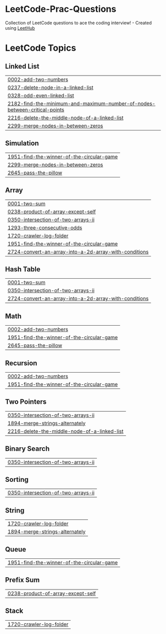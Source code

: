 # LeetCode-Prac-Questions
Collection of LeetCode questions to ace the coding interview! - Created using [LeetHub](https://github.com/QasimWani/LeetHub)

<!---LeetCode Topics Start-->
# LeetCode Topics
## Linked List
|  |
| ------- |
| [0002-add-two-numbers](https://github.com/MUHAMMAD-ABDUL-RAFAY/LeetCode-Prac-Questions/tree/master/0002-add-two-numbers) |
| [0237-delete-node-in-a-linked-list](https://github.com/MUHAMMAD-ABDUL-RAFAY/LeetCode-Prac-Questions/tree/master/0237-delete-node-in-a-linked-list) |
| [0328-odd-even-linked-list](https://github.com/MUHAMMAD-ABDUL-RAFAY/LeetCode-Prac-Questions/tree/master/0328-odd-even-linked-list) |
| [2182-find-the-minimum-and-maximum-number-of-nodes-between-critical-points](https://github.com/MUHAMMAD-ABDUL-RAFAY/LeetCode-Prac-Questions/tree/master/2182-find-the-minimum-and-maximum-number-of-nodes-between-critical-points) |
| [2216-delete-the-middle-node-of-a-linked-list](https://github.com/MUHAMMAD-ABDUL-RAFAY/LeetCode-Prac-Questions/tree/master/2216-delete-the-middle-node-of-a-linked-list) |
| [2299-merge-nodes-in-between-zeros](https://github.com/MUHAMMAD-ABDUL-RAFAY/LeetCode-Prac-Questions/tree/master/2299-merge-nodes-in-between-zeros) |
## Simulation
|  |
| ------- |
| [1951-find-the-winner-of-the-circular-game](https://github.com/MUHAMMAD-ABDUL-RAFAY/LeetCode-Prac-Questions/tree/master/1951-find-the-winner-of-the-circular-game) |
| [2299-merge-nodes-in-between-zeros](https://github.com/MUHAMMAD-ABDUL-RAFAY/LeetCode-Prac-Questions/tree/master/2299-merge-nodes-in-between-zeros) |
| [2645-pass-the-pillow](https://github.com/MUHAMMAD-ABDUL-RAFAY/LeetCode-Prac-Questions/tree/master/2645-pass-the-pillow) |
## Array
|  |
| ------- |
| [0001-two-sum](https://github.com/MUHAMMAD-ABDUL-RAFAY/LeetCode-Prac-Questions/tree/master/0001-two-sum) |
| [0238-product-of-array-except-self](https://github.com/MUHAMMAD-ABDUL-RAFAY/LeetCode-Prac-Questions/tree/master/0238-product-of-array-except-self) |
| [0350-intersection-of-two-arrays-ii](https://github.com/MUHAMMAD-ABDUL-RAFAY/LeetCode-Prac-Questions/tree/master/0350-intersection-of-two-arrays-ii) |
| [1293-three-consecutive-odds](https://github.com/MUHAMMAD-ABDUL-RAFAY/LeetCode-Prac-Questions/tree/master/1293-three-consecutive-odds) |
| [1720-crawler-log-folder](https://github.com/MUHAMMAD-ABDUL-RAFAY/LeetCode-Prac-Questions/tree/master/1720-crawler-log-folder) |
| [1951-find-the-winner-of-the-circular-game](https://github.com/MUHAMMAD-ABDUL-RAFAY/LeetCode-Prac-Questions/tree/master/1951-find-the-winner-of-the-circular-game) |
| [2724-convert-an-array-into-a-2d-array-with-conditions](https://github.com/MUHAMMAD-ABDUL-RAFAY/LeetCode-Prac-Questions/tree/master/2724-convert-an-array-into-a-2d-array-with-conditions) |
## Hash Table
|  |
| ------- |
| [0001-two-sum](https://github.com/MUHAMMAD-ABDUL-RAFAY/LeetCode-Prac-Questions/tree/master/0001-two-sum) |
| [0350-intersection-of-two-arrays-ii](https://github.com/MUHAMMAD-ABDUL-RAFAY/LeetCode-Prac-Questions/tree/master/0350-intersection-of-two-arrays-ii) |
| [2724-convert-an-array-into-a-2d-array-with-conditions](https://github.com/MUHAMMAD-ABDUL-RAFAY/LeetCode-Prac-Questions/tree/master/2724-convert-an-array-into-a-2d-array-with-conditions) |
## Math
|  |
| ------- |
| [0002-add-two-numbers](https://github.com/MUHAMMAD-ABDUL-RAFAY/LeetCode-Prac-Questions/tree/master/0002-add-two-numbers) |
| [1951-find-the-winner-of-the-circular-game](https://github.com/MUHAMMAD-ABDUL-RAFAY/LeetCode-Prac-Questions/tree/master/1951-find-the-winner-of-the-circular-game) |
| [2645-pass-the-pillow](https://github.com/MUHAMMAD-ABDUL-RAFAY/LeetCode-Prac-Questions/tree/master/2645-pass-the-pillow) |
## Recursion
|  |
| ------- |
| [0002-add-two-numbers](https://github.com/MUHAMMAD-ABDUL-RAFAY/LeetCode-Prac-Questions/tree/master/0002-add-two-numbers) |
| [1951-find-the-winner-of-the-circular-game](https://github.com/MUHAMMAD-ABDUL-RAFAY/LeetCode-Prac-Questions/tree/master/1951-find-the-winner-of-the-circular-game) |
## Two Pointers
|  |
| ------- |
| [0350-intersection-of-two-arrays-ii](https://github.com/MUHAMMAD-ABDUL-RAFAY/LeetCode-Prac-Questions/tree/master/0350-intersection-of-two-arrays-ii) |
| [1894-merge-strings-alternately](https://github.com/MUHAMMAD-ABDUL-RAFAY/LeetCode-Prac-Questions/tree/master/1894-merge-strings-alternately) |
| [2216-delete-the-middle-node-of-a-linked-list](https://github.com/MUHAMMAD-ABDUL-RAFAY/LeetCode-Prac-Questions/tree/master/2216-delete-the-middle-node-of-a-linked-list) |
## Binary Search
|  |
| ------- |
| [0350-intersection-of-two-arrays-ii](https://github.com/MUHAMMAD-ABDUL-RAFAY/LeetCode-Prac-Questions/tree/master/0350-intersection-of-two-arrays-ii) |
## Sorting
|  |
| ------- |
| [0350-intersection-of-two-arrays-ii](https://github.com/MUHAMMAD-ABDUL-RAFAY/LeetCode-Prac-Questions/tree/master/0350-intersection-of-two-arrays-ii) |
## String
|  |
| ------- |
| [1720-crawler-log-folder](https://github.com/MUHAMMAD-ABDUL-RAFAY/LeetCode-Prac-Questions/tree/master/1720-crawler-log-folder) |
| [1894-merge-strings-alternately](https://github.com/MUHAMMAD-ABDUL-RAFAY/LeetCode-Prac-Questions/tree/master/1894-merge-strings-alternately) |
## Queue
|  |
| ------- |
| [1951-find-the-winner-of-the-circular-game](https://github.com/MUHAMMAD-ABDUL-RAFAY/LeetCode-Prac-Questions/tree/master/1951-find-the-winner-of-the-circular-game) |
## Prefix Sum
|  |
| ------- |
| [0238-product-of-array-except-self](https://github.com/MUHAMMAD-ABDUL-RAFAY/LeetCode-Prac-Questions/tree/master/0238-product-of-array-except-self) |
## Stack
|  |
| ------- |
| [1720-crawler-log-folder](https://github.com/MUHAMMAD-ABDUL-RAFAY/LeetCode-Prac-Questions/tree/master/1720-crawler-log-folder) |
<!---LeetCode Topics End-->